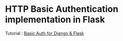 # HTTP Basic Authentication implementation in Flask

Tutorial : [Basic Auth for Django & Flask](www.idiotinside.com/2015/09/22/basic-auth-in-django-flask/)
